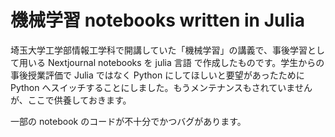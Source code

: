 # 機械学習 notebooks written in Julia
埼玉大学工学部情報工学科で開講していた「機械学習」の講義で、事後学習として用いる Nextjournal notebooks を julia 言語 で作成したものです。学生からの事後授業評価で Julia ではなく Python にしてほしいと要望があったために Python へスイッチすることにしました。もうメンテナンスもされていませんが、ここで供養しておきます。

一部の notebook のコードが不十分でかつバグがあります。

